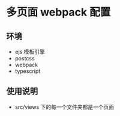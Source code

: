 # 多页面 webpack 配置

## 环境
- ejs 模板引擎
- postcss
- webpack
- typescript

## 使用说明
- src/views 下的每一个文件夹都是一个页面

